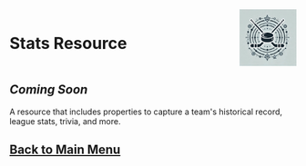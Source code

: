 <div style="display: flex; align-items: center; justify-content: space-between;">
  <h1>Stats Resource</h1>
  <img src="rhs-logo_4x4.jpeg" alt="Rec Hockey League Logo" style="width: 100px; height: 100px; margin-left: 20px;">
</div>

## _Coming Soon_

A resource that includes properties to capture a team's historical record, league stats, trivia, and more.

## [Back to Main Menu](nav.md)